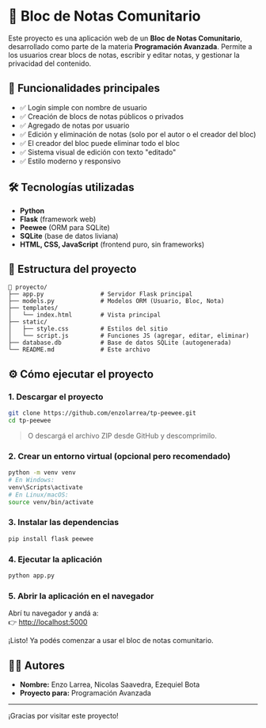 # 📝 Bloc de Notas Comunitario

Este proyecto es una aplicación web de un **Bloc de Notas Comunitario**, desarrollado como parte de la materia **Programación Avanzada**. Permite a los usuarios crear blocs de notas, escribir y editar notas, y gestionar la privacidad del contenido.

## 🚀 Funcionalidades principales

- ✅ Login simple con nombre de usuario
- ✅ Creación de blocs de notas públicos o privados
- ✅ Agregado de notas por usuario
- ✅ Edición y eliminación de notas (solo por el autor o el creador del bloc)
- ✅ El creador del bloc puede eliminar todo el bloc
- ✅ Sistema visual de edición con texto "editado"
- ✅ Estilo moderno y responsivo

## 🛠️ Tecnologías utilizadas

- **Python**
- **Flask** (framework web)
- **Peewee** (ORM para SQLite)
- **SQLite** (base de datos liviana)
- **HTML, CSS, JavaScript** (frontend puro, sin frameworks)

## 🧩 Estructura del proyecto

```
📁 proyecto/
├── app.py                # Servidor Flask principal
├── models.py             # Modelos ORM (Usuario, Bloc, Nota)
├── templates/
│   └── index.html        # Vista principal
├── static/
│   ├── style.css         # Estilos del sitio
│   └── script.js         # Funciones JS (agregar, editar, eliminar)
├── database.db           # Base de datos SQLite (autogenerada)
└── README.md             # Este archivo
```

## ⚙️ Cómo ejecutar el proyecto

### 1. Descargar el proyecto

```bash
git clone https://github.com/enzolarrea/tp-peewee.git
cd tp-peewee
```

> O descargá el archivo ZIP desde GitHub y descomprimilo.

### 2. Crear un entorno virtual (opcional pero recomendado)

```bash
python -m venv venv
# En Windows:
venv\Scripts\activate
# En Linux/macOS:
source venv/bin/activate
```

### 3. Instalar las dependencias

```bash
pip install flask peewee
```

### 4. Ejecutar la aplicación

```bash
python app.py
```

### 5. Abrir la aplicación en el navegador

Abrí tu navegador y andá a:  
👉 [http://localhost:5000](http://localhost:5000)

¡Listo! Ya podés comenzar a usar el bloc de notas comunitario.

## 👨‍💻 Autores

- **Nombre:** Enzo Larrea, Nicolas Saavedra, Ezequiel Bota
- **Proyecto para:** Programación Avanzada

---

¡Gracias por visitar este proyecto!
